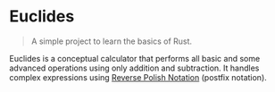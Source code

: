 # Euclides

> A simple project to learn the basics of Rust.

Euclides is a conceptual calculator that performs all basic and some advanced operations using only addition and subtraction. It handles complex expressions using [Reverse Polish Notation](https://en.wikipedia.org/wiki/Reverse_Polish_notation) (postfix notation).